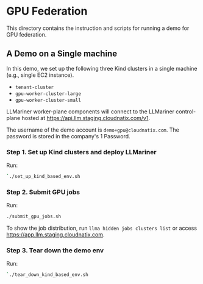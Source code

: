 # GPU Federation

This directory contains the instruction and scripts for running a demo for GPU federation.

## A Demo on a Single machine

In this demo, we set up the following three Kind clusters in a single machine (e.g., single EC2 instance).

- `tenant-cluster`
- `gpu-worker-cluster-large`
- `gpu-worker-cluster-small`

LLMariner worker-plane components will connect to the LLMariner control-plane hosted at https://api.llm.staging.cloudnatix.com/v1.


The username of the demo account is `demo+gpu@cloudnatix.com`. The password is stored in the company's 1 Password.

### Step 1. Set up Kind clusters and deploy LLMariner

Run:

```bash
`./set_up_kind_based_env.sh
```

### Step 2. Submit GPU jobs

Run:

```bash
./submit_gpu_jobs.sh
```

To show the job distribution, run `llma hidden jobs clusters list` or access https://app.llm.staging.cloudnatix.com.

### Step 3. Tear down the demo env

Run:

```bash
`./tear_down_kind_based_env.sh
```
